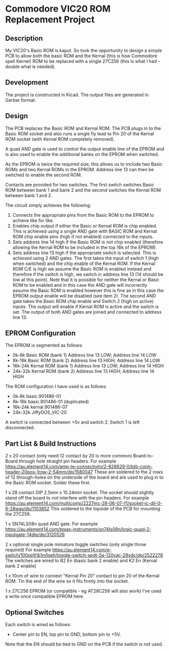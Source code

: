 # Commodore VIC20 ROM Replacement Project

## Description

My VIC20's Basic ROM is kaput. So took the opportunity to design a simple PCB to allow both the basic ROM and the Kernal (this is how Commodore spell Kernel) ROM to be replaced with a single 27C256 (this is what I had - double what is needed).

## Development

The project is constructed in Kicad. The output files are generated in Gerber format.

## Design

The PCB replaces the Basic ROM and Kernal ROM. The PCB plugs in to the Basic ROM socket and also runs a single fly lead to Pin 20 of the Kernal ROM socket (with Kernal ROM completely removed).

A quad AND gate is used to control the output enable line of the EPROM and is also used to enable the additional banks on the EPROM when switched.

As the EPROM is twice the required size, this allows us to include two Basic ROMs and two Kernal ROMs in the EPROM. Address line 13 can then be switched to enable the second ROM.

Contacts are provided for two switches. The first switch switches Basic ROM between bank 1 and bank 2 and the second switches the Kernal ROM between bank 1 and 2.

The circuit simply achieves the following:

1. Connects the appropriate pins from the Basic ROM to the EPROM to achieve like for like.
2. Enables chip output if either the Basic or Kernal ROM is chip enabled. This is achieved using a single AND gate with BASIC ROM and Kernal ROM chip enable pins (high if not enabled) connected to the inputs.
3. Sets address line 14 high if the Basic ROM is not chip enabled (therefore allowing the Kernal ROM to be included in the top 16k of the EPROM).
4. Sets address line 13 high if the appropriate switch is selected. This is achieved using 2 AND gates. The first takes the input of switch 1 (high when switched) and the chip enable of the Kernal ROM. If the Kernal ROM C/E is high we assume the Basic ROM is enabled instead and therefore if the switch is high, we switch in address line 13 (14 should be low at this point). Note that it is possible for neither the Kernal or Basic ROM to be enabled and in this case the AND gate will incorrectly assume the Basic ROM is enabled however this is fine as in this case the EPROM output enable will be disabled (see item 2). The second AND gate takes the Basic ROM chip enable and Switch 2 (high on active) inputs. The output will enable if Kernal ROM is active and the switch is set. The output of both AND gates are joined and connected to address line 13.

## EPROM Configuration

The EPROM is segmented as follows:

- 0k-8k Basic ROM (bank 1) Address line 13 LOW; Address line 14 LOW
- 8k-16k Basic ROM (bank 2) Address line 13 HIGH; Address line 14 LOW
- 16k-24k Kernal ROM (bank 1) Address line 13 LOW; Address line 14 HIGH
- 24k-32k Kernal ROM (bank 2) Address line 13 HIGH; Address line 14 HIGH

The ROM configuration I have used is as follows:

- 0k-8k basic.901486-01
- 8k-16k basic.901486-01 (duplicated)
- 16k-24k kernal.901486-07
- 24k-32k JiffyDOS_VIC-20

A switch is connected between +5v and switch 2. Switch 1 is left disconnected.

## Part List & Build Instructions

2 x 20 contact (only need 12 contact by 20 is more common) Board-to-Board through hole straight pin headers.
For example <https://au.element14.com/amp-te-connectivity/2-826629-0/btb-conn-header-20pos-1row-2-54mm/dp/1580047>
These are soldered to the 2 rows of 12 through-holes on the underside of the board and are used to plug in to the Basic ROM socket.
Solder these first.

1 x 28 contact DIP 2.5mm x 15.24mm socket. The socket should slightly stand off the board to not interfere with the pin headers.
For example <https://au.element14.com/multicomp/2227mc-28-06-07-f1/socket-ic-dil-0-6-28way/dp/1103852>
This soldered to the topside of the PCB for mounting the 27C256.

1 x SN74LS08n quad AND gate.
For example <https://au.element14.com/texas-instruments/sn74ls08n/logic-quad-2-inputgate-14dip/dp/3120526>

2 x optional single pole miniature toggle switches (only single throw required)
For example <https://au.element14.com/e-switch/100sp1t1b1m1qeh/toggle-switch-spdt-5a-120vac-28vdc/dp/2522278>
The switches are wired to B2 En (basic bank 2 enable) and K2 En (Kernal bank 2 enable)

1 x 10cm of wire to connext "Kernal Pin 20" contact to pin 20 of the Kernal ROM.
Tin the end of the wire so it fits firmly into the socket.

1 x 27C256 EPROM (or compatible - eg AT28C256 will also work)
I've used a write once compatible EPROM here.

## Optional Switches

Each switch is wired as follows:

- Center pin to EN, top pin to GND, bottom pin to +5V.

Note that the EN should be tied to GND on the PCB if the switch is not used.

